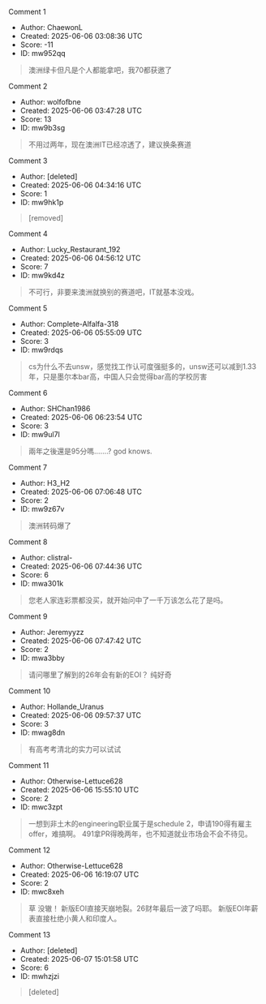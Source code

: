 Comment 1

- Author: ChaewonL
- Created: 2025-06-06 03:08:36 UTC
- Score: -11
- ID: mw952qq

> 澳洲绿卡但凡是个人都能拿吧，我70都获邀了

Comment 2

- Author: wolfofbne
- Created: 2025-06-06 03:47:28 UTC
- Score: 13
- ID: mw9b3sg

> 不用过两年，现在澳洲IT已经凉透了，建议换条赛道

Comment 3

- Author: [deleted]
- Created: 2025-06-06 04:34:16 UTC
- Score: 1
- ID: mw9hk1p

> [removed]

Comment 4

- Author: Lucky_Restaurant_192
- Created: 2025-06-06 04:56:12 UTC
- Score: 7
- ID: mw9kd4z

> 不可行，非要来澳洲就换别的赛道吧，IT就基本没戏。

Comment 5

- Author: Complete-Alfalfa-318
- Created: 2025-06-06 05:55:09 UTC
- Score: 3
- ID: mw9rdqs

> cs为什么不去unsw，感觉找工作认可度强挺多的，unsw还可以减到1.33年，只是墨尔本bar高，中国人只会觉得bar高的学校厉害

Comment 6

- Author: SHChan1986
- Created: 2025-06-06 06:23:54 UTC
- Score: 3
- ID: mw9ul7l

> 兩年之後還是95分嗎.......? god knows.

Comment 7

- Author: H3_H2
- Created: 2025-06-06 07:06:48 UTC
- Score: 2
- ID: mw9z67v

> 澳洲转码爆了

Comment 8

- Author: clistral-
- Created: 2025-06-06 07:44:36 UTC
- Score: 6
- ID: mwa301k

> 您老人家连彩票都没买，就开始问中了一千万该怎么花了是吗。

Comment 9

- Author: Jeremyyzz
- Created: 2025-06-06 07:47:42 UTC
- Score: 2
- ID: mwa3bby

> 请问哪里了解到的26年会有新的EOI？ 纯好奇

Comment 10

- Author: Hollande_Uranus
- Created: 2025-06-06 09:57:37 UTC
- Score: 3
- ID: mwag8dn

> 有高考考清北的实力可以试试

Comment 11

- Author: Otherwise-Lettuce628
- Created: 2025-06-06 15:55:10 UTC
- Score: 2
- ID: mwc3zpt

> 一想到非土木的engineering职业属于是schedule 2，申请190得有雇主offer，难搞啊。
> 491拿PR得晚两年，也不知道就业市场会不会不待见。

Comment 12

- Author: Otherwise-Lettuce628
- Created: 2025-06-06 16:19:07 UTC
- Score: 2
- ID: mwc8xeh

> 草 没辙！ 新版EOI直接天崩地裂。26财年最后一波了吗耶。 新版EOI年薪表直接杜绝小黄人和印度人。

Comment 13

- Author: [deleted]
- Created: 2025-06-07 15:01:58 UTC
- Score: 6
- ID: mwhzjzi

> [deleted]
